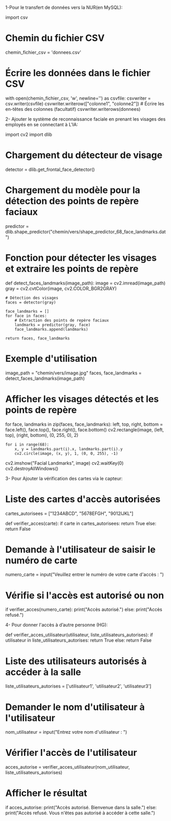 1-Pour le transfert de données vers la NUR(en MySQL):

import csv

# Chemin du fichier CSV
chemin_fichier_csv = 'donnees.csv'

# Écrire les données dans le fichier CSV
with open(chemin_fichier_csv, 'w', newline='') as csvfile:
    csvwriter = csv.writer(csvfile)
    csvwriter.writerow(["colonne1", "colonne2"])  # Écrire les en-têtes des colonnes (facultatif)
    csvwriter.writerows(donnees)

2- Ajouter le système de reconnaissance faciale en prenant les visages des employés en se connectant à L'IA:

import cv2
import dlib

# Chargement du détecteur de visage
detector = dlib.get_frontal_face_detector()

# Chargement du modèle pour la détection des points de repère faciaux
predictor = dlib.shape_predictor("chemin/vers/shape_predictor_68_face_landmarks.dat")

# Fonction pour détecter les visages et extraire les points de repère
def detect_faces_landmarks(image_path):
    image = cv2.imread(image_path)
    gray = cv2.cvtColor(image, cv2.COLOR_BGR2GRAY)

    # Détection des visages
    faces = detector(gray)

    face_landmarks = []
    for face in faces:
        # Extraction des points de repère faciaux
        landmarks = predictor(gray, face)
        face_landmarks.append(landmarks)

    return faces, face_landmarks

# Exemple d'utilisation
image_path = "chemin/vers/image.jpg"
faces, face_landmarks = detect_faces_landmarks(image_path)

# Afficher les visages détectés et les points de repère
for face, landmarks in zip(faces, face_landmarks):
    left, top, right, bottom = face.left(), face.top(), face.right(), face.bottom()
    cv2.rectangle(image, (left, top), (right, bottom), (0, 255, 0), 2)

    for i in range(68):
        x, y = landmarks.part(i).x, landmarks.part(i).y
        cv2.circle(image, (x, y), 1, (0, 0, 255), -1)

cv2.imshow("Facial Landmarks", image)
cv2.waitKey(0)
cv2.destroyAllWindows()

3- Pour Ajouter la vérification des cartes via le capteur:

# Liste des cartes d'accès autorisées
cartes_autorisees = ["1234ABCD", "5678EFGH", "9012IJKL"]

def verifier_acces(carte):
    if carte in cartes_autorisees:
        return True
    else:
        return False

# Demande à l'utilisateur de saisir le numéro de carte
numero_carte = input("Veuillez entrer le numéro de votre carte d'accès : ")

# Vérifie si l'accès est autorisé ou non
if verifier_acces(numero_carte):
    print("Accès autorisé.")
else:
    print("Accès refusé.")

4- Pour donner l'accès à d’autre personne (HG):

def verifier_acces_utilisateur(utilisateur, liste_utilisateurs_autorises):
    if utilisateur in liste_utilisateurs_autorises:
        return True
    else:
        return False

# Liste des utilisateurs autorisés à accéder à la salle
liste_utilisateurs_autorises = ['utilisateur1', 'utilisateur2', 'utilisateur3']

# Demander le nom d'utilisateur à l'utilisateur
nom_utilisateur = input("Entrez votre nom d'utilisateur : ")

# Vérifier l'accès de l'utilisateur
acces_autorise = verifier_acces_utilisateur(nom_utilisateur, liste_utilisateurs_autorises)

# Afficher le résultat
if acces_autorise:
    print("Accès autorisé. Bienvenue dans la salle.")
else:
    print("Accès refusé. Vous n'êtes pas autorisé à accéder à cette salle.")
